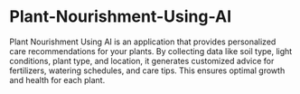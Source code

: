 # Plant-Nourishment-Using-AI
Plant Nourishment Using AI is an application that provides personalized care recommendations for your plants. By collecting data like soil type, light conditions, plant type, and location, it generates customized advice for fertilizers, watering schedules, and care tips. This ensures optimal growth and health for each plant.
